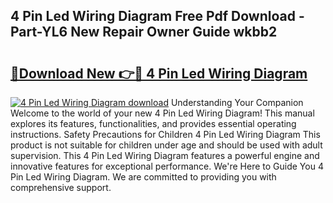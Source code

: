 ## 4 Pin Led Wiring Diagram Free Pdf Download - Part-YL6 New Repair Owner Guide wkbb2

# <h2><a href="http://dfsmhq.blite.top/?on=4+Pin+Led+Wiring+Diagram">🔗Download New 👉🔴 4 Pin Led Wiring Diagram</a></h2>

[![4 Pin Led Wiring Diagram download](https://i.imgur.com/lujVjoI.png)](http://dfsmhq.blite.top/?on=4+Pin+Led+Wiring+Diagram)
Understanding Your Companion Welcome to the world of your new 4 Pin Led Wiring Diagram! This manual explores its features, functionalities, and provides essential operating instructions. Safety Precautions for Children 4 Pin Led Wiring Diagram This product is not suitable for children under age and should be used with adult supervision. This 4 Pin Led Wiring Diagram features a powerful engine and innovative features for exceptional performance. We're Here to Guide You 4 Pin Led Wiring Diagram. We are committed to providing you with comprehensive support.
